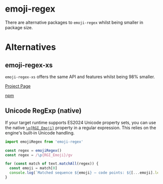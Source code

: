 # emoji-regex

There are alternative packages to `emoji-regex` whilst being smaller in package size.

# Alternatives

## emoji-regex-xs

`emoji-regex-xs` offers the same API and features whilst being 98% smaller.

[Project Page](https://github.com/slevithan/emoji-regex-xs)

[npm](https://npmjs.com/package/emoji-regex-xs)

## Unicode RegExp (native)

If your target runtime supports ES2024 Unicode property sets, you can use the native [`\p{RGI_Emoji}`](https://developer.mozilla.org/en-US/docs/Web/JavaScript/Reference/Regular_expressions/Unicode_character_class_escape) property in a regular expression. This relies on the engine's built‑in Unicode handling.

```ts
import emojiRegex from 'emoji-regex'

const regex = emojiRegex()
const regex = /\p{RGI_Emoji}/gv

for (const match of text.matchAll(regex)) {
  const emoji = match[0]
  console.log(`Matched sequence ${emoji} — code points: ${[...emoji].length}`)
}
```
